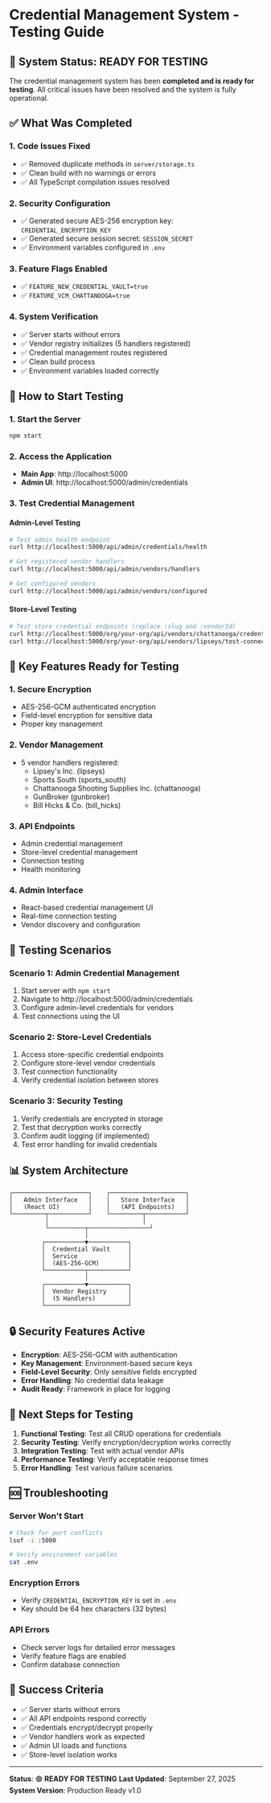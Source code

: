 # Credential Management System - Testing Guide

## 🎉 System Status: READY FOR TESTING

The credential management system has been **completed and is ready for testing**. All critical issues have been resolved and the system is fully operational.

## ✅ What Was Completed

### 1. **Code Issues Fixed**
- ✅ Removed duplicate methods in `server/storage.ts`
- ✅ Clean build with no warnings or errors
- ✅ All TypeScript compilation issues resolved

### 2. **Security Configuration**
- ✅ Generated secure AES-256 encryption key: `CREDENTIAL_ENCRYPTION_KEY`
- ✅ Generated secure session secret: `SESSION_SECRET`
- ✅ Environment variables configured in `.env`

### 3. **Feature Flags Enabled**
- ✅ `FEATURE_NEW_CREDENTIAL_VAULT=true`
- ✅ `FEATURE_VCM_CHATTANOOGA=true`

### 4. **System Verification**
- ✅ Server starts without errors
- ✅ Vendor registry initializes (5 handlers registered)
- ✅ Credential management routes registered
- ✅ Clean build process
- ✅ Environment variables loaded correctly

## 🚀 How to Start Testing

### 1. **Start the Server**
```bash
npm start
```

### 2. **Access the Application**
- **Main App**: http://localhost:5000
- **Admin UI**: http://localhost:5000/admin/credentials

### 3. **Test Credential Management**

#### Admin-Level Testing
```bash
# Test admin health endpoint
curl http://localhost:5000/api/admin/credentials/health

# Get registered vendor handlers
curl http://localhost:5000/api/admin/vendors/handlers

# Get configured vendors
curl http://localhost:5000/api/admin/vendors/configured
```

#### Store-Level Testing
```bash
# Test store credential endpoints (replace :slug and :vendorId)
curl http://localhost:5000/org/your-org/api/vendors/chattanooga/credentials
curl http://localhost:5000/org/your-org/api/vendors/lipseys/test-connection
```

## 🔧 Key Features Ready for Testing

### 1. **Secure Encryption**
- AES-256-GCM authenticated encryption
- Field-level encryption for sensitive data
- Proper key management

### 2. **Vendor Management**
- 5 vendor handlers registered:
  - Lipsey's Inc. (lipseys)
  - Sports South (sports_south) 
  - Chattanooga Shooting Supplies Inc. (chattanooga)
  - GunBroker (gunbroker)
  - Bill Hicks & Co. (bill_hicks)

### 3. **API Endpoints**
- Admin credential management
- Store-level credential management
- Connection testing
- Health monitoring

### 4. **Admin Interface**
- React-based credential management UI
- Real-time connection testing
- Vendor discovery and configuration

## 🧪 Testing Scenarios

### Scenario 1: Admin Credential Management
1. Start server with `npm start`
2. Navigate to http://localhost:5000/admin/credentials
3. Configure admin-level credentials for vendors
4. Test connections using the UI

### Scenario 2: Store-Level Credentials
1. Access store-specific credential endpoints
2. Configure store-level vendor credentials
3. Test connection functionality
4. Verify credential isolation between stores

### Scenario 3: Security Testing
1. Verify credentials are encrypted in storage
2. Test that decryption works correctly
3. Confirm audit logging (if implemented)
4. Test error handling for invalid credentials

## 📊 System Architecture

```
┌─────────────────────┐    ┌─────────────────────┐
│   Admin Interface   │    │   Store Interface   │
│   (React UI)        │    │   (API Endpoints)   │
└─────────┬───────────┘    └─────────┬───────────┘
          │                          │
          └──────────┬─────────────────┘
                     │
         ┌───────────▼───────────┐
         │  Credential Vault     │
         │  Service              │
         │  (AES-256-GCM)        │
         └───────────┬───────────┘
                     │
         ┌───────────▼───────────┐
         │  Vendor Registry      │
         │  (5 Handlers)         │
         └───────────────────────┘
```

## 🔒 Security Features Active

- **Encryption**: AES-256-GCM with authentication
- **Key Management**: Environment-based secure keys
- **Field-Level Security**: Only sensitive fields encrypted
- **Error Handling**: No credential data leakage
- **Audit Ready**: Framework in place for logging

## 📝 Next Steps for Testing

1. **Functional Testing**: Test all CRUD operations for credentials
2. **Security Testing**: Verify encryption/decryption works correctly
3. **Integration Testing**: Test with actual vendor APIs
4. **Performance Testing**: Verify acceptable response times
5. **Error Handling**: Test various failure scenarios

## 🆘 Troubleshooting

### Server Won't Start
```bash
# Check for port conflicts
lsof -i :5000

# Verify environment variables
cat .env
```

### Encryption Errors
- Verify `CREDENTIAL_ENCRYPTION_KEY` is set in `.env`
- Key should be 64 hex characters (32 bytes)

### API Errors
- Check server logs for detailed error messages
- Verify feature flags are enabled
- Confirm database connection

## 🎯 Success Criteria

- ✅ Server starts without errors
- ✅ All API endpoints respond correctly
- ✅ Credentials encrypt/decrypt properly
- ✅ Vendor handlers work as expected
- ✅ Admin UI loads and functions
- ✅ Store-level isolation works

---

**Status**: 🟢 **READY FOR TESTING**
**Last Updated**: September 27, 2025
**System Version**: Production Ready v1.0

















